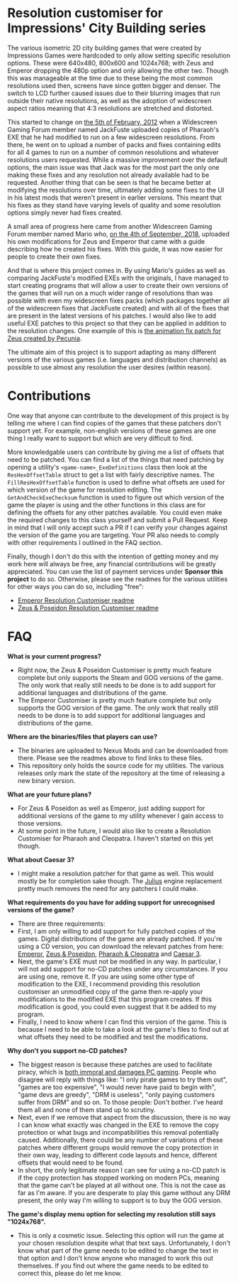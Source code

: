 # Resolution customiser for Impressions' City Building series
The various isometric 2D city building games that were created by Impressions Games were hardcoded to only allow setting specific resolution options. These were 640x480, 800x600 and 1024x768; with Zeus and Emperor dropping the 480p option and only allowing the other two. Though this was manageable at the time due to these being the most common resolutions used then, screens have since gotten bigger and denser. The switch to LCD further caused issues due to their blurring images that run outside their native resolutions, as well as the adoption of widescreen aspect ratios meaning that 4:3 resolutions are stretched and distorted.

This started to change on [the 5th of February, 2012](https://www.wsgf.org/phpBB3/viewtopic.php?p=131597#p131597) when a Widescreen Gaming Forum member named JackFuste uploaded copies of Pharaoh's EXE that he had modified to run on a few widescreen resolutions. From there, he went on to upload a number of packs and fixes containing edits for all 4 games to run on a number of common resolutions and whatever resolutions users requested. While a massive improvement over the default options, the main issue was that Jack was for the most part the only one making these fixes and any resolution not already available had to be requested. Another thing that can be seen is that he became better at modifying the resolutions over time, ultimately adding some fixes to the UI in his latest mods that weren't present in earlier versions. This meant that his fixes as they stand have varying levels of quality and some resolution options simply never had fixes created.

A small area of progress here came from another Widescreen Gaming Forum member named Mario who, [on the 4th of September, 2018](https://www.wsgf.org/phpBB3/viewtopic.php?p=172910#p172910), uploaded his own modifications for Zeus and Emperor that came with a guide describing how he created his fixes. With this guide, it was now easier for people to create their own fixes.

And that is where this project comes in. By using Mario's guides as well as comparing JackFuste's modified EXEs with the originals, I have managed to start creating programs that will allow a user to create their own versions of the games that will run on a much wider range of resolutions than was possible with even my widescreen fixes packs (which packages together all of the widescreen fixes that JackFuste created) and with all of the fixes that are present in the latest versions of his patches. I would also like to add useful EXE patches to this project so that they can be applied in addition to the resolution changes. One example of this is [the animation fix patch for Zeus created by Pecunia](https://www.wsgf.org/phpBB3/viewtopic.php?p=172300#p172300).

The ultimate aim of this project is to support adapting as many different versions of the various games (i.e. languages and distribution channels) as possible to use almost any resolution the user desires (within reason).

# Contributions
One way that anyone can contribute to the development of this project is by telling me where I can find copies of the games that these patchers don't support yet. For example, non-english versions of these games are one thing I really want to support but which are very difficult to find.

More knowledgable users can contribute by giving me a list of offsets that need to be patched. You can find a list of the things that need patching by opening a utility's `<game-name>_ExeDefinitions` class then look at the `ResHexOffsetTable` struct to get a list with fairly descriptive names. The `FillResHexOffsetTable` function is used to define what offsets are used for which version of the game for resolution editing. The `GetAndCheckExeChecksum` function is used to figure out which version of the game the player is using and the other functions in this class are for defining the offsets for any other patches available. You could even make the required changes to this class yourself and submit a Pull Request. Keep in mind that I will only accept such a PR if I can verify your changes against the version of the game you are targeting. Your PR also needs to comply with other requirements I outlined in the FAQ section.

Finally, though I don't do this with the intention of getting money and my work here will always be free, any financial contributions will be greatly appreciated. You can use the list of payment services under **Sponsor this project** to do so. Otherwise, please see the readmes for the various utilities for other ways you can do so, including "free":
- [Emperor Resolution Customiser readme](https://xjdhdr.gitlab.io/my_creations/Impressions_Resolution_Customiser/Emperor_Resolution_Customiser.html)
- [Zeus & Poseidon Resolution Customiser readme](https://xjdhdr.gitlab.io/my_creations/Impressions_Resolution_Customiser/Zeus_Poseidon_Resolution_Customiser.html)

# FAQ
**What is your current progress?**
- Right now, the Zeus & Poseidon Customiser is pretty much feature complete but only supports the Steam and GOG versions of the game. The only work that really still needs to be done is to add support for additional languages and distributions of the game.
- The Emperor Customiser is pretty much feature complete but only supports the GOG version of the game. The only work that really still needs to be done is to add support for additional languages and distributions of the game.

**Where are the binaries/files that players can use?**
- The binaries are uploaded to Nexus Mods and can be downloaded from there. Please see the readmes above to find links to these files.
- This repository only holds the source code for my utilities. The various releases only mark the state of the repository at the time of releasing a new binary version.

**What are your future plans?**
- For Zeus & Poseidon as well as Emperor, just adding support for additional versions of the game to my utility whenever I gain access to those versions.
- At some point in the future, I would also like to create a Resolution Customiser for Pharaoh and Cleopatra. I haven't started on this yet though.

**What about Caesar 3?**
- I might make a resolution patcher for that game as well. This would mostly be for completion sake though. The [Julius](https://github.com/bvschaik/julius) engine replacement pretty much removes the need for any patchers I could make.

**What requirements do you have for adding support for unrecognised versions of the game?**
- There are three requirements:
- First, I am only willing to add support for fully patched copies of the games. Digital distributions of the game are already patched. If you're using a CD version, you can download the relevant patches from here: [Emperor](https://emperor.heavengames.com/downloads/lister.php?category=patches), [Zeus & Poseidon](https://zeus.heavengames.com/downloads/lister.php?category=patches), [Pharaoh & Cleopatra](https://pharaoh.heavengames.com/downloads/lister.php?category=patches) and [Caesar 3](https://caesar3.heavengames.com/downloads/lister.php?category=patches).
- Next, the game's EXE must not be modified in any way. In particular, I will not add support for no-CD patches under any circumstances. If you are using one, remove it. If you are using some other type of modification to the EXE, I recommend providing this resolution customiser an unmodified copy of the game then re-apply your modifications to the modified EXE that this program creates. If this modification is good, you could even suggest that it be added to my program.
- Finally, I need to know where I can find this version of the game. This is because I need to be able to take a look at the game's files to find out at what offsets they need to be modified and test the modifications.

**Why don't you support no-CD patches?**
- The biggest reason is because these patches are used to facilitate piracy, which is [both immoral and damages PC gaming](https://xjdhdr.gitlab.io/tweakguides/system_guides/Piracy/Piracy_1.xhtml). People who disagree will reply with things like: "I only pirate games to try them out", "games are too expensive", "I would never have paid to begin with", "game devs are greedy", "DRM is useless", "only paying customers suffer from DRM" and so on. To those people: Don't bother. I've heard them all and none of them stand up to scrutiny.
- Next, even if we remove that aspect from the discussion, there is no way I can know what exactly was changed in the EXE to remove the copy protection or what bugs and incompatibilities this removal potentially caused. Additionally, there could be any number of variations of these patches where different groups would remove the copy protection in their own way, leading to different code layouts and hence, different offsets that would need to be found.
- In short, the only legitimate reason I can see for using a no-CD patch is if the copy protection has stopped working on modern PCs, meaning that the game can't be played at all without one. This is not the case as far as I'm aware. If you are desperate to play this game without any DRM present, the only way I'm willing to support is to buy the GOG version.

**The game's display menu option for selecting my resolution still says "1024x768".**
- This is only a cosmetic issue. Selecting this option will run the game at your chosen resolution despite what that text says. Unfortunately, I don't know what part of the game needs to be edited to change the text in that option and I don't know anyone who managed to work this out themselves. If you find out where the game needs to be edited to correct this, please do let me know.

